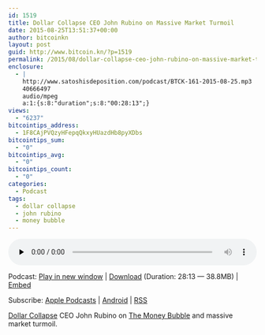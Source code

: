 ```yaml
---
id: 1519
title: Dollar Collapse CEO John Rubino on Massive Market Turmoil
date: 2015-08-25T13:51:37+00:00
author: bitcoinkn
layout: post
guid: http://www.bitcoin.kn/?p=1519
permalink: /2015/08/dollar-collapse-ceo-john-rubino-on-massive-market-turmoil/
enclosure:
  - |
    http://www.satoshisdeposition.com/podcast/BTCK-161-2015-08-25.mp3
    40666497
    audio/mpeg
    a:1:{s:8:"duration";s:8:"00:28:13";}
views:
  - "6237"
bitcointips_address:
  - 1F8CAjPVQzyHFepqQkxyHUazdHb8pyXDbs
bitcointips_sum:
  - "0"
bitcointips_avg:
  - "0"
bitcointips_count:
  - "0"
categories:
  - Podcast
tags:
  - dollar collapse
  - john rubino
  - money bubble
---
```

<!--powerpress_player-->

<div class="powerpress_player" id="powerpress_player_5753">
  <audio class="wp-audio-shortcode" id="audio-1519-164" preload="none" style="width: 100%;" controls="controls"><source type="audio/mpeg" src="http://media.blubrry.com/bitcoinruntogold/p/www.satoshisdeposition.com/podcast/BTCK-161-2015-08-25.mp3?_=164" /><a href="http://media.blubrry.com/bitcoinruntogold/p/www.satoshisdeposition.com/podcast/BTCK-161-2015-08-25.mp3">http://media.blubrry.com/bitcoinruntogold/p/www.satoshisdeposition.com/podcast/BTCK-161-2015-08-25.mp3</a></audio>
</div>

<p class="powerpress_links powerpress_links_mp3">
  Podcast: <a href="http://media.blubrry.com/bitcoinruntogold/p/www.satoshisdeposition.com/podcast/BTCK-161-2015-08-25.mp3" class="powerpress_link_pinw" target="_blank" title="Play in new window" onclick="return powerpress_pinw('https://www.bitcoin.kn/?powerpress_pinw=1519-podcast');" rel="nofollow">Play in new window</a> | <a href="http://media.blubrry.com/bitcoinruntogold/s/www.satoshisdeposition.com/podcast/BTCK-161-2015-08-25.mp3" class="powerpress_link_d" title="Download" rel="nofollow" download="BTCK-161-2015-08-25.mp3">Download</a> (Duration: 28:13 &#8212; 38.8MB) | <a href="#" class="powerpress_link_e" title="Embed" onclick="return powerpress_show_embed('1519-podcast');" rel="nofollow">Embed</a>
</p>

<p class="powerpress_embed_box" id="powerpress_embed_1519-podcast" style="display: none;">
  <input id="powerpress_embed_1519-podcast_t" type="text" value="<iframe width=&quot;320&quot; height=&quot;30&quot; src=&quot;https://www.bitcoin.kn/?powerpress_embed=1519-podcast&amp;powerpress_player=mediaelement-audio&quot; frameborder=&quot;0&quot; scrolling=&quot;no&quot;></iframe>" onclick="javascript: this.select();" onfocus="javascript: this.select();" style="width: 70%;" readOnly />
</p>

<p class="powerpress_links powerpress_subscribe_links">
  Subscribe: <a href="https://itunes.apple.com/WebObjects/MZStore.woa/wa/viewPodcast?id=301670981&mt=2&ls=1#episodeGuid=http%3A%2F%2Fwww.bitcoin.kn%2F%3Fp%3D1519" class="powerpress_link_subscribe powerpress_link_subscribe_itunes" title="Subscribe on Apple Podcasts" rel="nofollow">Apple Podcasts</a> | <a href="https://subscribeonandroid.com/www.bitcoin.kn/feed/podcast/" class="powerpress_link_subscribe powerpress_link_subscribe_android" title="Subscribe on Android" rel="nofollow">Android</a> | <a href="https://www.bitcoin.kn/feed/podcast/" class="powerpress_link_subscribe powerpress_link_subscribe_rss" title="Subscribe via RSS" rel="nofollow">RSS</a>
</p>

[Dollar Collapse](http://www.dollarcollapse.com) CEO John Rubino on [The Money Bubble](http://www.runtogold.com/themoneybubble) and massive market turmoil.
